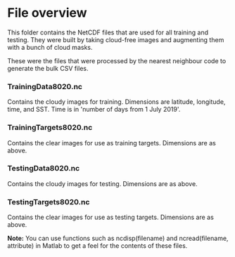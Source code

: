 # File overview
This folder contains the NetCDF files that are used for all training and testing. They were built by taking cloud-free images and augmenting them with a bunch of cloud masks.

These were the files that were processed by the nearest neighbour code to generate the bulk CSV files.

### TrainingData8020.nc
Contains the cloudy images for training. Dimensions are latitude, longitude, time, and SST. Time is in 'number of days from 1 July 2019'.

### TrainingTargets8020.nc
Contains the clear images for use as training targets. Dimensions are as above.

### TestingData8020.nc
Contains the cloudy images for testing. Dimensions are as above.

### TestingTargets8020.nc
Contains the clear images for use as testing targets. Dimensions are as above.

**Note:** You can use functions such as ncdisp(filename) and ncread(filename, attribute) in Matlab to get a feel for the contents of these files.
